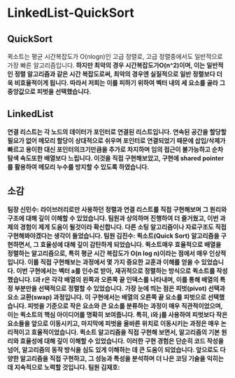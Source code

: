 # LinkedList-QuickSort

## QuickSort
퀵소트는 평균 시간복잡도가 O(nlogn)인 고급 정렬로, 고급 정렬중에서도 일반적으로 가장 빠른 알고리즘입니다.<b>
하지만 최악의 경우 시간복잡도가O(n^2)이며, 이는 일반적인 정렬 알고리즘과 같은 시간 복잡도로써, 최악의 경우엔 실질적으로 일반 정렬보다 더욱 비효율적이게 됩니다.<b>
따라서 저희는 이를 피하기 위하여 벡터 내의 세 요소를 골라 그 중앙값으로 피벗을 선택했습니다.<b>
<b>
## LinkedList
연결 리스트는 각 노드의 데이터가 포인터로 연결된 리스트입니다.<b>
연속된 공간을 할당할 필요가 없어 메모리 할당이 상대적으로 쉬우며 포인터로 연결되었기 때문에 삽입/삭제가 빠르고 용이한 대신 포인터의크기만큼을 추가로 차지하며 임의 접근이 불가능하고 순차 탐색 속도또한 배열보다 느립니다.<b>
이것을 직접 구현해보았고, 구현에 shared pointer를 활용하여 메모리 누수를 방지할 수 있도록 하였습니다.<b>
<b>
## 소감
팀장 신민수: 라이브러리로만 사용하던 정렬과 연결 리스트를 직접 구현해보며 그 원리와 구조에 대해 깊이 이해할 수 있었습니다. 팀원과 상의하며 진행하여 더 즐거웠고, 이번 과제의 경험이 제게 도움이 될것이라 확신합니다. 다른 소팅 알고리즘이나 자료구조도 직접 구현해봐야겠다는 생각이 들었습니다.</b></b>
팀원 김진수: 퀵소트(Quick Sort) 알고리즘을 구현하면서, 그 효율성에 대해 깊이 감탄하게 되었습니다. 퀵소트매우 효율적으로 배열을 정렬하는 알고리즘으로, 특히 평균 시간 복잡도가 O(n log n)이라는 점에서 매우 인상적입니다. 이를 직접 구현해보는 과정에서 몇 가지 중요한 교훈과 이해를 얻을 수 있었습니다.
이번 구현에서는 벡터 a를 인수로 받아, 재귀적으로 정렬하는 방식으로 퀵소트를 작성했습니다. l과 r은 각각 배열의 왼쪽과 오른쪽 끝 인덱스를 나타내며, 이를 통해 배열의 특정 부분만을 선택적으로 정렬할 수 있었습니다.
가장 눈에 띄는 점은 피벗(pivot) 선택과 요소 교환(swap) 과정입니다. 이 구현에서는 배열의 오른쪽 끝 요소를 피벗으로 선택했습니다. 피벗을 기준으로 작은 요소와 큰 요소를 분류하는 과정이 매우 직관적이었으며, 이는 퀵소트의 핵심 아이디어를 명확히 보여줍니다. 특히, i와 j를 사용하여 피벗보다 작은 요소들을 앞으로 이동시키고, 마지막에 피벗을 올바른 위치로 이동시키는 과정은 매우 논리적이고 효율적이었습니다.
퀵소트 알고리즘을 직접 구현해 보면서, 알고리즘의 기본 원리와 효율성에 대해 깊이 이해할 수 있었습니다. 이러한 구현 경험은 단순히 코드 작성을 넘어, 알고리즘의 동작 방식을 심도 있게 이해하는 데 큰 도움이 되었습니다. 앞으로도 다양한 알고리즘을 직접 구현하고, 그 성능과 특성을 분석하며 더 나은 코딩 기술을 익히는 데 지속적으로 노력할 것입니다.</b></b>
팀원 김재호:</b>
